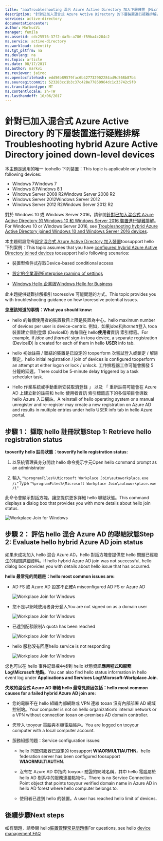 ```yaml
---
title: "aaaTroubleshooting 混合 Azure Active Directory 加入下層裝置 |Microsoft 文件"
description: "針對已加入混合式 Azure Active Directory 的下層裝置進行疑難排解。"
services: active-directory
documentationcenter: 
author: MarkusVi
manager: femila
ms.assetid: cdc25576-37f2-4afb-a786-f59ba4c284c2
ms.service: active-directory
ms.workload: identity
ms.tgt_pltfrm: na
ms.devlang: na
ms.topic: article
ms.date: 08/17/2017
ms.author: markvi
ms.reviewer: jairoc
ms.openlocfilehash: edd56b89579fac6b427732902284ad9c568b87b4
ms.sourcegitcommit: 523283cc1b3c37c428e77850964dc1c33742c5f0
ms.translationtype: MT
ms.contentlocale: zh-TW
ms.lasthandoff: 10/06/2017
---
```

# <a name="troubleshooting-hybrid-azure-active-directory-joined-down-level-devices"></a><span data-ttu-id="dce0f-103">針對已加入混合式 Azure Active Directory 的下層裝置進行疑難排解</span><span class="sxs-lookup"><span data-stu-id="dce0f-103">Troubleshooting hybrid Azure Active Directory joined down-level devices</span></span> 

<span data-ttu-id="dce0f-104">本主題是適用的唯一 toohello 下列裝置：</span><span class="sxs-lookup"><span data-stu-id="dce0f-104">This topic is applicable only toohello following devices:</span></span> 

- <span data-ttu-id="dce0f-105">Windows 7</span><span class="sxs-lookup"><span data-stu-id="dce0f-105">Windows 7</span></span> 
- <span data-ttu-id="dce0f-106">Windows 8.1</span><span class="sxs-lookup"><span data-stu-id="dce0f-106">Windows 8.1</span></span> 
- <span data-ttu-id="dce0f-107">Windows Server 2008 R2</span><span class="sxs-lookup"><span data-stu-id="dce0f-107">Windows Server 2008 R2</span></span> 
- <span data-ttu-id="dce0f-108">Windows Server 2012</span><span class="sxs-lookup"><span data-stu-id="dce0f-108">Windows Server 2012</span></span> 
- <span data-ttu-id="dce0f-109">Windows Server 2012 R2</span><span class="sxs-lookup"><span data-stu-id="dce0f-109">Windows Server 2012 R2</span></span> 
 

<span data-ttu-id="dce0f-110">對於 Windows 10 或 Windows Server 2016，請參閱[針對已加入混合式 Azure Active Directory 的 Windows 10 和 Windows Server 2016 裝置進行疑難排解](device-management-troubleshoot-hybrid-join-windows-current.md)。</span><span class="sxs-lookup"><span data-stu-id="dce0f-110">For Windows 10 or Windows Server 2016, see [Troubleshooting hybrid Azure Active Directory joined Windows 10 and Windows Server 2016 devices](device-management-troubleshoot-hybrid-join-windows-current.md).</span></span>

<span data-ttu-id="dce0f-111">本主題假設您有[設定混合式 Azure Active Directory 加入裝置](device-management-hybrid-azuread-joined-devices-setup.md)toosupport hello 下列案例：</span><span class="sxs-lookup"><span data-stu-id="dce0f-111">This topic assumes that you have [configured hybrid Azure Active Directory joined devices](device-management-hybrid-azuread-joined-devices-setup.md) toosupport hello following scenarios:</span></span>

- <span data-ttu-id="dce0f-112">裝置型條件式存取</span><span class="sxs-lookup"><span data-stu-id="dce0f-112">Device-based conditional access</span></span>

- [<span data-ttu-id="dce0f-113">設定的企業漫遊</span><span class="sxs-lookup"><span data-stu-id="dce0f-113">Enterprise roaming of settings</span></span>](active-directory-windows-enterprise-state-roaming-overview.md)

- [<span data-ttu-id="dce0f-114">Windows Hello 企業版</span><span class="sxs-lookup"><span data-stu-id="dce0f-114">Windows Hello for Business</span></span>](active-directory-azureadjoin-passport-deployment.md) 





<span data-ttu-id="dce0f-115">此主題提供疑難排解指引 tooresolve 可能問題的方式。</span><span class="sxs-lookup"><span data-stu-id="dce0f-115">This topic provides you with troubleshooting guidance on how tooresolve potential issues.</span></span>  

<span data-ttu-id="dce0f-116">**您應該知道的事情：**</span><span class="sxs-lookup"><span data-stu-id="dce0f-116">**What you should know:**</span></span> 

- <span data-ttu-id="dce0f-117">hello 的每個使用者的裝置數目上限是裝置為中心。</span><span class="sxs-lookup"><span data-stu-id="dce0f-117">hello maximum number of devices per user is device-centric.</span></span> <span data-ttu-id="dce0f-118">例如，如果*jdoe*和*jharnett*登入 tooa 裝置建立個別登錄 (DeviceID) 為每個在 hello**使用者**資訊 索引標籤。</span><span class="sxs-lookup"><span data-stu-id="dce0f-118">For example, if *jdoe* and *jharnett* sign-in tooa device, a separate registration (DeviceID) is created for each of them in hello **USER** info tab.</span></span>  

- <span data-ttu-id="dce0f-119">hello 初始註冊 / 聯結的裝置是已設定的 tooperform 次嘗試登入或鎖定 / 解除鎖定。</span><span class="sxs-lookup"><span data-stu-id="dce0f-119">hello initial registration / join of devices is configured tooperform an attempt at either logon or lock / unlock.</span></span> <span data-ttu-id="dce0f-120">工作排程器工作可能會觸發 5 分鐘的延遲。</span><span class="sxs-lookup"><span data-stu-id="dce0f-120">There could be 5-minute delay triggered by a task scheduler task.</span></span> 

- <span data-ttu-id="dce0f-121">Hello 作業系統或手動重新安裝取消登錄 」 以及 「 重新註冊可能會在 Azure AD 上建立新的註冊和 hello 使用者資訊 索引標籤底下的多個項目會導致 hello Azure 入口網站。</span><span class="sxs-lookup"><span data-stu-id="dce0f-121">A reinstall of hello operating system or a manual unregister and re-register may create a new registration on Azure AD and results in multiple entries under hello USER info tab in hello Azure portal.</span></span> 


## <a name="step-1-retrieve-hello-registration-status"></a><span data-ttu-id="dce0f-122">步驟 1： 擷取 hello 註冊狀態</span><span class="sxs-lookup"><span data-stu-id="dce0f-122">Step 1: Retrieve hello registration status</span></span> 

<span data-ttu-id="dce0f-123">**tooverify hello 註冊狀態：**</span><span class="sxs-lookup"><span data-stu-id="dce0f-123">**tooverify hello registration status:**</span></span>  

1. <span data-ttu-id="dce0f-124">以系統管理員身分開啟 hello 命令提示字元</span><span class="sxs-lookup"><span data-stu-id="dce0f-124">Open hello command prompt as an administrator</span></span> 

2. <span data-ttu-id="dce0f-125">輸入 `"%programFiles%\Microsoft Workplace Join\autoworkplace.exe /i"`</span><span class="sxs-lookup"><span data-stu-id="dce0f-125">Type `"%programFiles%\Microsoft Workplace Join\autoworkplace.exe /i"`</span></span>

<span data-ttu-id="dce0f-126">此命令會顯示對話方塊，讓您提供更多詳細 hello 聯結狀態。</span><span class="sxs-lookup"><span data-stu-id="dce0f-126">This command displays a dialog box that provides you with more details about hello join status.</span></span>

![Workplace Join for Windows](./media/active-directory-device-registration-troubleshoot-windows-legacy/01.png)


## <a name="step-2-evaluate-hello-hybrid-azure-ad-join-status"></a><span data-ttu-id="dce0f-128">步驟 2： 評估 hello 混合 Azure AD 的聯結狀態</span><span class="sxs-lookup"><span data-stu-id="dce0f-128">Step 2: Evaluate hello hybrid Azure AD join status</span></span> 

<span data-ttu-id="dce0f-129">如果未成功加入 hello 混合 Azure AD，hello 對話方塊會提供您 hello 問題已經發生的相關詳細資料。</span><span class="sxs-lookup"><span data-stu-id="dce0f-129">If hello hybrid Azure AD join was not successful, hello dialog box provides you with details about hello issue that has occurred.</span></span>

<span data-ttu-id="dce0f-130">**hello 最常見的問題是：**</span><span class="sxs-lookup"><span data-stu-id="dce0f-130">**hello most common issues are:**</span></span>

- <span data-ttu-id="dce0f-131">AD FS 或 Azure AD 設定不正確</span><span class="sxs-lookup"><span data-stu-id="dce0f-131">A misconfigured AD FS or Azure AD</span></span>

    ![Workplace Join for Windows](./media/active-directory-device-registration-troubleshoot-windows-legacy/02.png)

- <span data-ttu-id="dce0f-133">您不是以網域使用者身分登入</span><span class="sxs-lookup"><span data-stu-id="dce0f-133">You are not signed on as a domain user</span></span>

    ![Workplace Join for Windows](./media/active-directory-device-registration-troubleshoot-windows-legacy/03.png)

- <span data-ttu-id="dce0f-135">已達到配額限制</span><span class="sxs-lookup"><span data-stu-id="dce0f-135">A quota has been reached</span></span>

    ![Workplace Join for Windows](./media/active-directory-device-registration-troubleshoot-windows-legacy/04.png)

- <span data-ttu-id="dce0f-137">hello 服務沒有回應</span><span class="sxs-lookup"><span data-stu-id="dce0f-137">hello service is not responding</span></span> 

    ![Workplace Join for Windows](./media/active-directory-device-registration-troubleshoot-windows-legacy/05.png)

<span data-ttu-id="dce0f-139">您也可以在 hello 事件記錄檔中找到 hello 狀態資訊**應用程式和服務 Log\Microsoft 地點**。</span><span class="sxs-lookup"><span data-stu-id="dce0f-139">You can also find hello status information in hello event log under **Applications and Services Log\Microsoft-Workplace Join**.</span></span>
  
<span data-ttu-id="dce0f-140">**失敗的混合式 Azure AD 聯結 hello 最常見原因包括：**</span><span class="sxs-lookup"><span data-stu-id="dce0f-140">**hello most common causes for a failed hybrid Azure AD join are:**</span></span> 

- <span data-ttu-id="dce0f-141">您的電腦不在 hello 組織內部網路或 VPN 連線 tooan 沒有內部部署 AD 網域控制站。</span><span class="sxs-lookup"><span data-stu-id="dce0f-141">Your computer is not on hello organization’s internal network or a VPN without connection tooan on-premises AD domain controller.</span></span>

- <span data-ttu-id="dce0f-142">您登入 tooyour 電腦與本機電腦帳戶。</span><span class="sxs-lookup"><span data-stu-id="dce0f-142">You are logged on tooyour computer with a local computer account.</span></span> 

- <span data-ttu-id="dce0f-143">服務組態問題：</span><span class="sxs-lookup"><span data-stu-id="dce0f-143">Service configuration issues:</span></span> 

  - <span data-ttu-id="dce0f-144">hello 同盟伺服器已設定的 toosupport **WIAORMULTIAUTHN**。</span><span class="sxs-lookup"><span data-stu-id="dce0f-144">hello federation server has been configured toosupport **WIAORMULTIAUTHN**.</span></span> 

  - <span data-ttu-id="dce0f-145">沒有在 Azure AD 中指向 tooyour 驗證的網域名稱，其中 hello 電腦屬於 hello AD 樹系中的服務連接點物件。</span><span class="sxs-lookup"><span data-stu-id="dce0f-145">There is no Service Connection Point object that points tooyour verified domain name in Azure AD in hello AD forest where hello computer belongs to.</span></span>

  - <span data-ttu-id="dce0f-146">使用者已達到 hello 的裝置。</span><span class="sxs-lookup"><span data-stu-id="dce0f-146">A user has reached hello limit of devices.</span></span> 

## <a name="next-steps"></a><span data-ttu-id="dce0f-147">後續步驟</span><span class="sxs-lookup"><span data-stu-id="dce0f-147">Next steps</span></span>

<span data-ttu-id="dce0f-148">如有問題，請參閱 hello[裝置管理常見問題集](device-management-faq.md)</span><span class="sxs-lookup"><span data-stu-id="dce0f-148">For questions, see hello [device management FAQ](device-management-faq.md)</span></span>  
